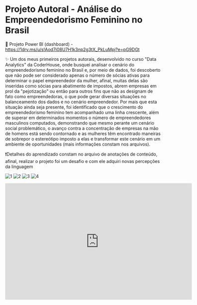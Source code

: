# Projeto Autoral - Análise do Empreendedorismo Feminino no Brasil

📄 Projeto Power BI (dashboard) - https://1drv.ms/u/s!Aod7i08U7H1k3np2g3tX_PkLuMpj?e=pG9DGt

✨ Um dos meus primeiros projetos autorais, desenvolvido no curso "Data Analytics" da CoderHouse, onde busquei analisar o cenário do empreendedorismo feminino no Brasil e, por meio de dados, foi descoberto que não pode ser considerado apenas o número de sócias ativas para determinar o papel empreendedor da mulher, afinal, muitas delas são inseridas como sócias para abatimento de impostos, abrem empresas em prol da "pejotização" ou então para outros fins que não as designam de fato como empreendedoras, o que pode gerar diversas situações no balanceamento dos dados e no cenário empreendedor. Por mais que esta situação ainda seja presente, foi identificado que o crescimento do empreendedorismo feminino tem acompanhado uma linha crescente, além de superar em determinados momentos o número de empreendedores masculinos computados, demonstrando que mesmo perante um cenário social problemático, o avanço contra a concentração de empresas na mão de homens está sendo contornado e as mulheres têm encontrado maneiras de sobrepor o estereótipo imposto a elas e transformar este cenário em um ambiente de oportunidades (mais informações constam nos arquivos).

❗Detalhes do aprendizado constam no arquivo de anotações de conteúdo, afinal, realizar o projeto foi um desafio e com ele adquiri novas percepções da linguagem

![1](https://media.licdn.com/dms/image/D4D22AQGUw5Tb3Ftelg/feedshare-shrink_2048_1536/0/1713836777691?e=1717027200&v=beta&t=OSrz-9p-aCLUT9LMGGL3glzyE7am50j4M9aEv815un0)
![2](https://media.licdn.com/dms/image/D4D22AQHMjkhxtUSVcA/feedshare-shrink_2048_1536/0/1713836777676?e=1717027200&v=beta&t=F_AYaR8_cV4QieUMQCC1YzwFZipqZjvygfgNMZhM-2M)
![3](https://media.licdn.com/dms/image/D4D22AQFxsUK5eiC1Rg/feedshare-shrink_2048_1536/0/1713836777701?e=1717027200&v=beta&t=Yoqg5wbSpC6TwKzsUPluw3uTIsWprMe-9vSYfIOtoOU)
![4](https://media.licdn.com/dms/image/D4D22AQE9MEHS05fepg/feedshare-shrink_2048_1536/0/1713836777773?e=1717027200&v=beta&t=DtEMVUxEUa4DEu6imQtvBhcCl8dRwLhDTrmOXYPCais)


<iframe title="Análise empreendedorismo feminino_V4" width="600" height="373.5" src="https://app.fabric.microsoft.com/view?r=eyJrIjoiZTAzNjQxMDEtYzM1Yy00ODE2LWE5MTYtY2MxZDlkY2MyZTgxIiwidCI6IjRjZmE2MTRiLTA5N2ItNGE4NC04ZDU3LTgyNzRmMjgwZTEwZSJ9" frameborder="0" allowFullScreen="true"></iframe>
